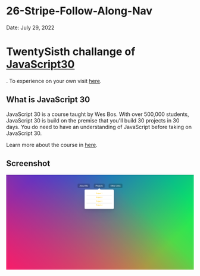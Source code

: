 # 26-Stripe-Follow-Along-Nav

Date: July 29, 2022

# TwentySisth challange of [JavaScript30](https://javascript30.com/)

. To experience on your own visit [here](https://rohit-saini7.github.io/26-Stripe-Follow-Along-Nav/).

## What is JavaScript 30

JavaScript 30 is a course taught by Wes Bos. With over 500,000 students, JavaScript 30 is build on the premise that you'll build 30 projects in 30 days. You do need to have an understanding of JavaScript before taking on JavaScript 30.

Learn more about the course in [here](https://javascript30.com/).

## Screenshot

![Screendhot-1](./assets/screenshot.png)
